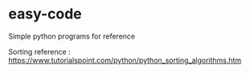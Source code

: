 # easy-code
Simple python programs for reference

Sorting reference : https://www.tutorialspoint.com/python/python_sorting_algorithms.htm
